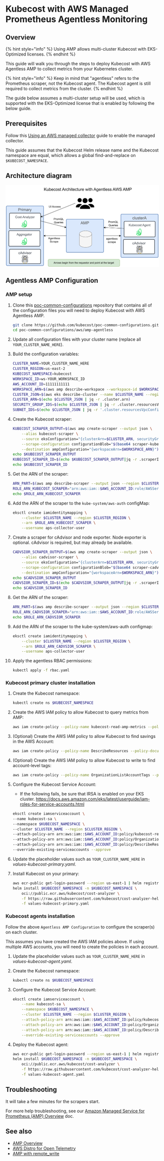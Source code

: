 # Kubecost with AWS Managed Prometheus Agentless Monitoring

## Overview

{% hint style="info" %}
Using AMP allows multi-cluster Kubecost with EKS-Optimized licenses.
{% endhint %}

This guide will walk you through the steps to deploy Kubecost with AWS Agentless AMP to collect metrics from your Kubernetes cluster.

{% hint style="info" %}
Keep in mind that "agentless" refers to the Prometheus scraper, not the Kubecost agent. The Kubecost agent is still required to collect metrics from the cluster.
{% endhint %}

The guide below assumes a multi-cluster setup will be used, which is supported with the EKS-Optimized license that is enabled by following the below guide.

## Prerequisites

Follow this [Using an AWS managed collector](https://docs.aws.amazon.com/prometheus/latest/userguide/AMP-collector-how-to.html) guide to enable the managed collector.

This guide assumes that the Kubecost Helm release name and the Kubecost namespace are equal, which allows a global find-and-replace on `$KUBECOST_NAMESPACE`.

## Architecture diagram

![Agentless AMP Architecture](../../../images/diagrams/AMP-agentless-multi-cluster-Prometheus-kubecost-architecture.png)

## Agentless AMP Configuration

### AMP setup

1. Clone this [poc-common-configurations](https://github.com/kubecost/poc-common-configurations) repository that contains all of the configuration files you will need to deploy Kubecost with AWS Agentless AMP.

    ```sh
    git clone https://github.com/kubecost/poc-common-configurations.git
    cd poc-common-configurations/aws/amp-agentless
    ```

2. Update all configuration files with your cluster name (replace all `YOUR_CLUSTER_NAME_HERE`).

3. Build the configuration variables:

    ```sh
    CLUSTER_NAME=YOUR_CLUSTER_NAME_HERE
    CLUSTER_REGION=us-east-2
    KUBECOST_NAMESPACE=kubecost
    WORKSPACE_ID=ws-YOUR_WORKSPACE_ID
    AWS_ACCOUNT_ID=11111111111
    WORKSPACE_ARN=$(aws amp describe-workspace --workspace-id $WORKSPACE_ID --output json | jq -r .workspace.arn)
    CLUSTER_JSON=$(aws eks describe-cluster --name $CLUSTER_NAME --region $CLUSTER_REGION --output json)
    CLUSTER_ARN=$(echo $CLUSTER_JSON | jq -r .cluster.arn)
    SECURITY_GROUP_IDS=$(echo $CLUSTER_JSON | jq -r .cluster.resourcesVpcConfig.clusterSecurityGroupId)
    SUBNET_IDS=$(echo $CLUSTER_JSON | jq -r '.cluster.resourcesVpcConfig.subnetIds | @csv')
    ```

4. Create the Kubecost scraper:

    ```sh
    KUBECOST_SCRAPER_OUTPUT=$(aws amp create-scraper --output json \
        --alias kubecost-scraper \
        --source eksConfiguration="{clusterArn=$CLUSTER_ARN, securityGroupIds=[$SECURITY_GROUP_IDS],subnetIds=[$SUBNET_IDS]}" \
        --scrape-configuration configurationBlob="$(base64 scraper-kubecost-with-networking.yaml|tr -d '\n')" \
        --destination ampConfiguration="{workspaceArn=$WORKSPACE_ARN}")
    echo $KUBECOST_SCRAPER_OUTPUT
    KUBECOST_SCRAPER_ID=$(echo $KUBECOST_SCRAPER_OUTPUT|jq -r .scraperId)
    echo $KUBECOST_SCRAPER_ID
    ```

5. Get the ARN of the scraper:

    ```sh
    ARN_PART=$(aws amp describe-scraper --output json --region $CLUSTER_REGION --scraper-id $KUBECOST_SCRAPER_ID | jq -r .scraper.roleArn | cut -d'_' -f2)
    ROLE_ARN_KUBECOST_SCRAPER="arn:aws:iam::$AWS_ACCOUNT_ID:role/AWSServiceRoleForAmazonPrometheusScraper_$ARN_PART"
    echo $ROLE_ARN_KUBECOST_SCRAPER
    ```

6. Add the ARN of the scraper to the `kube-system/aws-auth` configMap:

    ```sh
    eksctl create iamidentitymapping \
        --cluster $CLUSTER_NAME --region $CLUSTER_REGION \
        --arn $ROLE_ARN_KUBECOST_SCRAPER \
        --username aps-collector-user
    ```

7. Create a scraper for cAdvisor and node exporter. Node exporter is optional. cAdvisor is required, but may already be available.

    ```sh
    CADVSIOR_SCRAPER_OUTPUT=$(aws amp create-scraper --output json \
        --alias cadvisor-scraper \
        --source eksConfiguration="{clusterArn=$CLUSTER_ARN, securityGroupIds=[$SECURITY_GROUP_IDS],subnetIds=[$SUBNET_IDS]}" \
        --scrape-configuration configurationBlob="$(base64 scraper-cadvisor-node-exporter.yaml|tr -d '\n')" \
        --destination ampConfiguration="{workspaceArn=$WORKSPACE_ARN}")
    echo $CADVSIOR_SCRAPER_OUTPUT
    CADVSIOR_SCRAPER_ID=$(echo $CADVSIOR_SCRAPER_OUTPUT|jq -r .scraperId)
    echo $CADVSIOR_SCRAPER_ID
    ```

8. Get the ARN of the scraper:

    ```sh
    ARN_PART=$(aws amp describe-scraper --output json --region $CLUSTER_REGION --scraper-id $CADVSIOR_SCRAPER_ID | jq -r .scraper.roleArn | cut -d'_' -f2)
    ROLE_ARN_CADVSIOR_SCRAPER="arn:aws:iam::$AWS_ACCOUNT_ID:role/AWSServiceRoleForAmazonPrometheusScraper_$ARN_PART"
    echo $ROLE_ARN_CADVSIOR_SCRAPER
     ```

9. Add the ARN of the scraper to the kube-system/aws-auth configmap:

    ```sh
    eksctl create iamidentitymapping \
        --cluster $CLUSTER_NAME --region $CLUSTER_REGION \
        --arn $ROLE_ARN_CADVSIOR_SCRAPER \
        --username aps-collector-user
    ```

10. Apply the agentless RBAC permissions:

    ```sh
    kubectl apply -f rbac.yaml
    ```

### Kubecost primary cluster installation

1. Create the Kubecost namespace:

    ```bash
    kubectl create ns $KUBECOST_NAMESPACE
    ```

1. Create the AWS IAM policy to allow Kubecost to query metrics from AMP:

    ```bash
    aws iam create-policy --policy-name kubecost-read-amp-metrics --policy-document file://iam-read-amp-metrics.json
    ```

1. (Optional) Create the AWS IAM policy to allow Kubecost to find savings in the AWS Account:

    ```bash
    aws iam create-policy --policy-name DescribeResources --policy-document file://iam-describeCloudResources.json
    ```

1. (Optional) Create the AWS IAM policy to allow Kubecost to write to find account-level tags:

    ```bash
    aws iam create-policy --policy-name OrganizationListAccountTags --policy-document file://iam-listAccounts-tags.json
    ```

1. Configure the Kubecost Service Account:

    * If the following fails, be sure that IRSA is enabled on your EKS cluster. <https://docs.aws.amazon.com/eks/latest/userguide/iam-roles-for-service-accounts.html>

    ```bash
    eksctl create iamserviceaccount \
    --name kubecost-sa \
    --namespace $KUBECOST_NAMESPACE \
    --cluster $CLUSTER_NAME --region $CLUSTER_REGION \
    --attach-policy-arn arn:aws:iam::$AWS_ACCOUNT_ID:policy/kubecost-read-amp-metrics \
    --attach-policy-arn arn:aws:iam::$AWS_ACCOUNT_ID:policy/OrganizationListAccountTags \
    --attach-policy-arn arn:aws:iam::$AWS_ACCOUNT_ID:policy/DescribeResources \
    --override-existing-serviceaccounts --approve
    ```

1. Update the placeholder values such as `YOUR_CLUSTER_NAME_HERE` in *values-kubecost-primary.yaml*.

1. Install Kubecost on your primary:

    ```bash
    aws ecr-public get-login-password --region us-east-1 | helm registry login --username AWS --password-stdin public.ecr.aws
    helm install $KUBECOST_NAMESPACE -n $KUBECOST_NAMESPACE \
        oci://public.ecr.aws/kubecost/cost-analyzer \
        -f https://raw.githubusercontent.com/kubecost/cost-analyzer-helm-chart/develop/cost-analyzer/values-eks-cost-monitoring.yaml \
        -f values-kubecost-primary.yaml
    ```

### Kubecost agents installation

Follow the above `Agentless AMP Configuration` to configure the scraper(s) on each cluster.

This assumes you have created the AWS IAM policies above. If using multiple AWS accounts, you will need to create the policies in each account.

1. Update the placeholder values such as `YOUR_CLUSTER_NAME_HERE` in *values-kubecost-agent.yaml*.

1. Create the Kubecost namespace:

    ```bash
    kubectl create ns $KUBECOST_NAMESPACE
    ```

1. Configure the Kubecost Service Account:

    ```bash
    eksctl create iamserviceaccount \
        --name kubecost-sa \
        --namespace $KUBECOST_NAMESPACE \
        --cluster $CLUSTER_NAME --region $CLUSTER_REGION \
        --attach-policy-arn arn:aws:iam::$AWS_ACCOUNT_ID:policy/kubecost-read-amp-metrics \
        --attach-policy-arn arn:aws:iam::$AWS_ACCOUNT_ID:policy/OrganizationListAccountTags \
        --attach-policy-arn arn:aws:iam::$AWS_ACCOUNT_ID:policy/DescribeResources \
        --override-existing-serviceaccounts --approve
    ```

1. Deploy the Kubecost agent:

    ```bash
    aws ecr-public get-login-password --region us-east-1 | helm registry login --username AWS --password-stdin public.ecr.aws
    helm install $KUBECOST_NAMESPACE -n $KUBECOST_NAMESPACE \
        oci://public.ecr.aws/kubecost/cost-analyzer \
        -f https://raw.githubusercontent.com/kubecost/cost-analyzer-helm-chart/develop/cost-analyzer/values-eks-cost-monitoring.yaml \
        -f values-kubecost-agent.yaml
    ```

## Troubleshooting

It will take a few minutes for the scrapers start.

For more help troubleshooting, see our [Amazon Managed Service for Prometheus (AMP) Overview](aws-amp-integration.md#troubleshooting) doc.

## See also

* [AMP Overview](/install-and-configure/advanced-configuration/eks-optimized/aws-amp-integration.md)
* [AWS Distro for Open Telemetry](/install-and-configure/advanced-configuration/eks-optimized/kubecost-aws-distro-open-telemetry.md)
* [AMP with remote_write](/install-and-configure/advanced-configuration/eks-optimized/amp-with-remote-write.md)